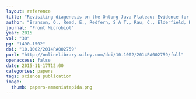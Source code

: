 ```yaml
---
layout: reference
title: "Revisiting diagenesis on the Ontong Java Plateau: Evidence for authigenic crust precipitation in Globorotalia tumida"
author: "Branson, O., Read, E., Redfern, S A T., Rau, C., Elderfield, H."
journal: "Front Microbiol"
year: 2015
vol: "30"
pg: "1490-1502"
doi: "10.1002/2014PA002759"
purl: "http://onlinelibrary.wiley.com/doi/10.1002/2014PA002759/full"
openaccess: false
date: 2015-11-17T12:00
categories: papers
tags: science publication
image:
  thumb: papers-ammoniatepida.png
---
```

